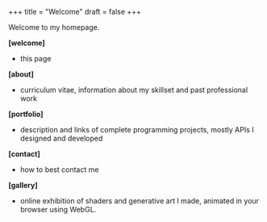 +++
title = "Welcome"
draft = false
+++

Welcome to my homepage.

**[welcome]**<br>
+ this page

**[about]**<br>
+ curriculum vitae, information about my skillset and past professional work

**[portfolio]**<br>
+ description and links of complete programming projects, mostly APIs I designed and developed

**[contact]**<br>
+ how to best contact me

**[gallery]**<br>
+ online exhibition of shaders and generative art I made, animated in your browser using WebGL.

